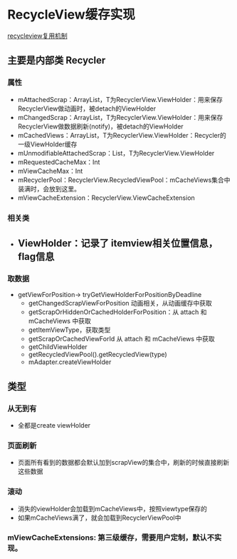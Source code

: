 # RecycleView缓存实现
[recycleview复用机制](https://juejin.im/post/5c1369cff265da613b6fa87f)
## 主要是内部类 Recycler

### 属性
- mAttachedScrap：ArrayList，T为RecyclerView.ViewHolder：用来保存RecyclerView做动画时，被detach的ViewHolder
- mChangedScrap：ArrayList，T为RecyclerView.ViewHolder：用来保存RecyclerView做数据刷新(notify)，被detach的ViewHolder
- mCachedViews：ArrayList，T为RecyclerView.ViewHolder：Recycler的一级ViewHolder缓存
- mUnmodifiableAttachedScrap：List，T为RecyclerView.ViewHolder
- mRequestedCacheMax：Int
- mViewCacheMax：Int
- mRecyclerPool：RecyclerView.RecycledViewPool：mCacheViews集合中装满时，会放到这里。
- mViewCacheExtension：RecyclerView.ViewCacheExtension

### 相关类
- ViewHolder：记录了 itemview相关位置信息，flag信息
    - 
    

### 取数据
- getViewForPosition-> tryGetViewHolderForPositionByDeadline
    - getChangedScrapViewForPosition 动画相关，从动画缓存中获取
    - getScrapOrHiddenOrCachedHolderForPosition：从 attach 和 mCacheViews 中获取
    - getItemViewType，获取类型
    - getScrapOrCachedViewForId   从 attach 和 mCacheViews 中获取 
    - getChildViewHolder
    - getRecycledViewPool().getRecycledView(type)
    - mAdapter.createViewHolder
    
    
## 类型

### 从无到有
- 全都是create viewHolder

### 页面刷新
- 页面所有看到的数据都会默认加到scrapView的集合中，刷新的时候直接刷新这些数据

### 滚动
- 消失的viewHolder会加载到mCacheViews中，按照viewtype保存的
- 如果mCacheViews满了，就会加载到RecyclerViewPool中
   

### mViewCacheExtensions: 第三级缓存，需要用户定制，默认不实现。    